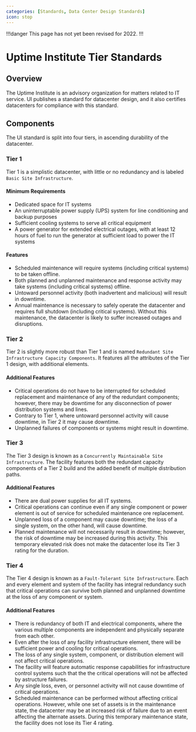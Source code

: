 ```yaml
---
categories: [Standards, Data Center Design Standards]
icon: stop
---
```


!!!danger
This page has not yet been revised for 2022.
!!!

# Uptime Institute Tier Standards

## Overview

The Uptime Institute is an advisory organization for matters related to IT service. UI publishes a standard for datacenter design, and it also certifies datacenters for compliance with this standard.

## Components

The UI standard is split into four tiers, in ascending durability of the datacenter.

### Tier 1

Tier 1 is a simplistic datacenter, with little or no redundancy and is labeled `Basic Site Infrastructure`.

#### Minimum Requirements

- Dedicated space for IT systems
- An uninterruptable power supply (UPS) system for line conditioning and backup purposes
- Sufficient cooling systems to serve all critical equipment
- A power generator for extended electrical outages, with at least 12 hours of fuel to run the generator at sufficient load to power the IT systems

#### Features

- Scheduled maintenance will require systems (including critical systems) to be taken offline.
- Both planned and unplanned maintenance and response activity may take systems (including critical systems) offline.
- Untoward personnel activity (both inadvertent and malicious) will result in downtime.
- Annual maintenance is necessary to safely operate the datacenter and requires full shutdown (including critical systems). Without this maintenance, the datacenter is likely to suffer increased outages and disruptions.

### Tier 2

Tier 2 is slightly more robust than Tier 1 and is named `Redundant Site Infrastructure Capacity Components`. It features all the attributes of the Tier 1 design, with additional elements.

#### Additional Features

- Critical operations do not have to be interrupted for scheduled replacement and maintenance of any of the redundant components; however, there may be downtime for any disconnection of power distribution systems and lines.
- Contrary to Tier 1, where untoward personnel activity will cause downtime, in Tier 2 it may cause downtime.
- Unplanned failures of components or systems might result in downtime.

### Tier 3

The Tier 3 design is known as a `Concurrently Maintainable Site Infrastructure`. The facility features both the redundant capacity components of a Tier 2 build and the added benefit of multiple distribution paths.

#### Additional Features

- There are dual power supplies for all IT systems.
- Critical operations can continue even if any single component or power element is out of service for scheduled maintenance ore replacement.
- Unplanned loss of a component may cause downtime; the loss of a single system, on the other hand, will cause downtime.
- Planned maintenance will not necessarily result in downtime; however, the risk of downtime may be increased during this activity. This temporary elevated risk does not make the datacenter lose its Tier 3 rating for the duration.

### Tier 4

The Tier 4 design is known as a `Fault-Tolerant Site Infrastructure`. Each and every element and system of the facility has integral redundancy such that critical operations can survive both planned and unplanned downtime at the loss of any component or system.

#### Additional Features

- There is redundancy of both IT and electrical components, where the various multiple components are independent and physically separate from each other.
- Even after the loss of any facility infrastructure element, there will be sufficient power and cooling for critical operations.
- The loss of any single system, component, or distribution element will not affect critical operations.
- The facility will feature automatic response capabilities for infrastructure control systems such that the the critical operations will not be affected by astructure failures.
- Any single loss, even, or personnel activity will not cause downtime of critical operations.
- Scheduled maintenance can be performed without affecting critical operations. However, while one set of assets is in the maintenance state, the datacenter may be at increased risk of failure due to an event affecting the alternate assets. During this temporary maintenance state, the facility does not lose its Tier 4 rating.